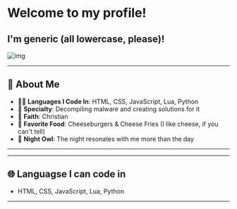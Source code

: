 # Welcome to my profile!
## I'm generic (all lowercase, please)!

![img](https://readme-typing-svg.demolab.com/?font=Fredoka+One&pause=1000&random=false&width=435&lines=fullstack+and+python+dev;malware+stuff;creator+of+colon+three+unblocked+games)


---
## 🌟 About Me
- 🧑‍💻 **Languages I Code In**: HTML, CSS, JavaScript, Lua, Python
- 🔐 **Specialty**: Decompiling malware and creating solutions for it
- 📖 **Faith**: Christian
- 🍔 **Favorite Food**: Cheeseburgers & Cheese Fries (I like cheese, if you can't tell)
- 🌌 **Night Owl**: The night resonates with me more than the day
---

---
## 🌐 Languagse I can code in
- HTML, CSS, JavaScript, Lua, Python
---




